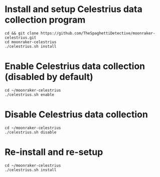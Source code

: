 

# Install and setup Celestrius data collection program


```
cd && git clone https://github.com/TheSpaghettiDetective/moonraker-celestrius.git
cd moonraker-celestrius
./celestrius.sh install
```


# Enable Celestrius data collection (disabled by default)

```
cd ~/moonraker-celestrius
./celestrius.sh enable
```

# Disable Celestrius data collection

```
cd ~/moonraker-celestrius
./celestrius.sh disable
```

# Re-install and re-setup

```
cd ~/moonraker-celestrius
./celestrius.sh install
```
